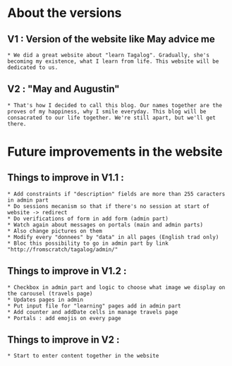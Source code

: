 # About the versions

## V1 : Version of the website like May advice me
    * We did a great website about "learn Tagalog". Gradually, she's becoming my existence, what I learn from life. This website will be dedicated to us.

## V2 : "May and Augustin"
    * That's how I decided to call this blog. Our names together are the proves of my happiness, why I smile everyday. This blog will be consacrated to our life together. We're still apart, but we'll get there.

# Future improvements in the website

## Things to improve in V1.1 :
    * Add constraints if "description" fields are more than 255 caracters in admin part
    * Do sessions mecanism so that if there's no session at start of website -> redirect
    * Do verifications of form in add form (admin part)
    * Watch again about messages on portals (main and admin parts)
    * Also change pictures on them
    * Modify every "donnees" by "data" in all pages (English trad only)
    * Bloc this possibility to go in admin part by link "http://fromscratch/tagalog/admin/"

## Things to improve in V1.2 :
    * Checkbox in admin part and logic to choose what image we display on the carousel (travels page)
    * Updates pages in admin
    * Put input file for "learning" pages add in admin part
    * Add counter and addDate cells in manage travels page
    * Portals : add emojis on every page

## Things to improve in V2 :
    * Start to enter content together in the website